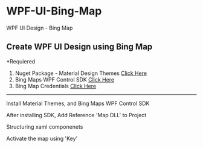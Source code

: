 # WPF-UI-Bing-Map
WPF UI Design - Bing Map

## Create WPF UI Design using Bing Map


*Requiered
1. Nuget Package - Material Design Themes [Click Here](https://www.nuget.org/packages/MaterialDesignThemes/3.0.0-ci778)
2. Bing Maps WPF Control SDK [Click Here](https://www.microsoft.com/en-us/download/details.aspx?displaylang=en&id=27165)
3. Bing Map Credentials [Click Here](https://www.bingmapsportal.com/)

----

Install Material Themes, and Bing Maps WPF Control SDK

After installing SDK, Add Reference 'Map DLL' to Project

Structuring xaml componenets

Activate the map using 'Key'
